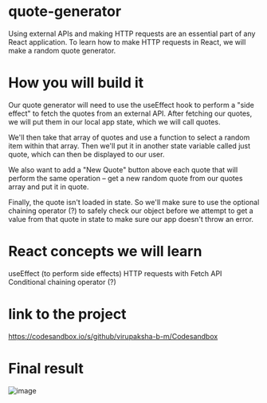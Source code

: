 # quote-generator
Using external APIs and making HTTP requests are an essential part of any React application. To learn how to make HTTP requests in React, we will make a random quote generator.


# How you will build it
Our quote generator will need to use the useEffect hook to perform a "side effect" to fetch the quotes from an external API. After fetching our quotes, we will put them in our local app state, which we will call quotes.

We'll then take that array of quotes and use a function to select a random item within that array. Then we'll put it in another state variable called just quote, which can then be displayed to our user.

We also want to add a "New Quote" button above each quote that will perform the same operation – get a new random quote from our quotes array and put it in quote.

Finally, the quote isn't loaded in state. So we'll make sure to use the optional chaining operator (?) to safely check our object before we attempt to get a value from that quote in state to make sure our app doesn't throw an error.

# React concepts we will learn
useEffect (to perform side effects)
HTTP requests with Fetch API
Conditional chaining operator (?)


# link to the project
https://codesandbox.io/s/github/virupaksha-b-m/Codesandbox

# Final result
![image](https://github.com/virupaksha-b-m/quote-generator/assets/91652877/fa460a1b-be38-4bd5-bf77-3852d2846922)
